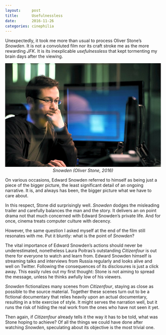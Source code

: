 ```yaml
---
layout:     post
title:      Usefulnessless
date:       2016-11-26
categories: cinephilia
---
```


Unexpectedly, it took me more than usual to process Oliver Stone’s *Snowden*. It
is not a convoluted film nor its craft stroke me as the more rewarding *JFK*. It
is its inexplicable *usefulnessless* that kept tormenting my brain days after
the viewing.

<!--more-->

<p align="center">
    <img src="/media/2016-11-26-usefulnessless.jpeg">
    <br>
    <em>Snowden (Oliver Stone, 2016)</em>
</p>

On various occasions, Edward Snowden referred to himself as being just a piece
of the bigger picture, the least significant detail of an ongoing narrative. It
is, and always has been, the bigger picture what we have to care about.

In this respect, Stone did surprisingly well. *Snowden* dodges the misleading
trailer and carefully balances the man and the story. It delivers an on point
drama not that much concerned with Edward Snowden’s private life. And for once,
cinema treats computer culture with decency.

However, the same question I asked myself at the end of the film still resonates
with me. Put it bluntly: what is the point of *Snowden*?

The vital importance of Edward Snowden’s actions should never be underestimated,
nonetheless Laura Poitras’s outstanding *Citizenfour* is out there for everyone
to watch and learn from. Edward Snowden himself is streaming talks and
interviews from Russia regularly and looks alive and well on Twitter. Following
the consequences of its disclosures is just a click away. This easily rules out
my first thought: Stone is not aiming to spread the message, unless he thinks
awfully low of his viewers.

*Snowden* fictionalizes many scenes from *Citizenfour*, staying as close as
possible to the source material. Together these scenes turn out to be a
fictional documentary that relies heavily upon an actual documentary, resulting
in a trite exercise of style. It might serves the narration well, but it runs
the risk of hiding the real work from the ones who have not seen it yet.

Then again, if *Citizenfour* already tells it the way it has to be told, what
was Stone hoping to achieve? Of all the things we could have done after watching
*Snowden*, speculating about its objective is the most trivial one.
